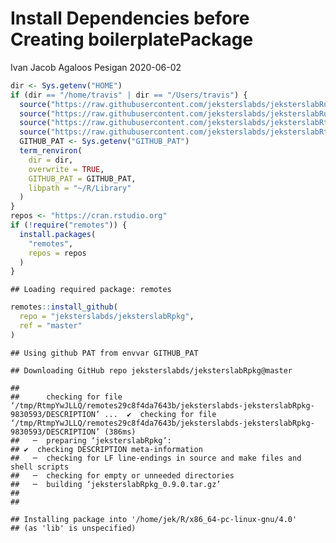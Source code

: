 Install Dependencies before Creating boilerplatePackage
================
Ivan Jacob Agaloos Pesigan
2020-06-02

``` r
dir <- Sys.getenv("HOME")
if (dir == "/home/travis" | dir == "/Users/travis") {
  source("https://raw.githubusercontent.com/jeksterslabds/jeksterslabRutils/master/R/util_txt2file.R")
  source("https://raw.githubusercontent.com/jeksterslabds/jeksterslabRutils/master/R/util_os.R")
  source("https://raw.githubusercontent.com/jeksterslabds/jeksterslabRterm/master/R/term_user_lib.R")
  source("https://raw.githubusercontent.com/jeksterslabds/jeksterslabRterm/master/R/term_renviron.R")
  GITHUB_PAT <- Sys.getenv("GITHUB_PAT")
  term_renviron(
    dir = dir,
    overwrite = TRUE,
    GITHUB_PAT = GITHUB_PAT,
    libpath = "~/R/Library"
  )
}
repos <- "https://cran.rstudio.org"
if (!require("remotes")) {
  install.packages(
    "remotes",
    repos = repos
  )
}
```

    ## Loading required package: remotes

``` r
remotes::install_github(
  repo = "jeksterslabds/jeksterslabRpkg",
  ref = "master"
)
```

    ## Using github PAT from envvar GITHUB_PAT

    ## Downloading GitHub repo jeksterslabds/jeksterslabRpkg@master

    ## 
    ##      checking for file ‘/tmp/RtmpYwJLLQ/remotes29c8f4da7643b/jeksterslabds-jeksterslabRpkg-9830593/DESCRIPTION’ ...  ✔  checking for file ‘/tmp/RtmpYwJLLQ/remotes29c8f4da7643b/jeksterslabds-jeksterslabRpkg-9830593/DESCRIPTION’ (386ms)
    ##   ─  preparing ‘jeksterslabRpkg’:
    ## ✔  checking DESCRIPTION meta-information
    ##   ─  checking for LF line-endings in source and make files and shell scripts
    ##   ─  checking for empty or unneeded directories
    ##   ─  building ‘jeksterslabRpkg_0.9.0.tar.gz’
    ##      
    ## 

    ## Installing package into '/home/jek/R/x86_64-pc-linux-gnu/4.0'
    ## (as 'lib' is unspecified)
